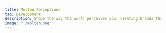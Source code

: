 ```yaml
---
title: Molten Perceptions
tag: Development
description: Shape the way the world perceives you. Creating brands that forge impressions and drive influence.
image: "./molten.png"
---
```

